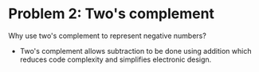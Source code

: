 # Problem 2: Two's complement

Why use two's complement to represent negative numbers?
* Two's complement allows subtraction to be done using addition which reduces code complexity and simplifies electronic design. 
